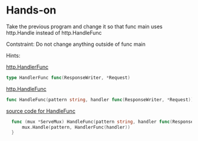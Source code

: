 # Hands-on

Take the previous program and change it so that func main uses http.Handle instead of http.HandleFunc

Contstraint: Do not change anything outside of func main

Hints:

[http.HandlerFunc](https://godoc.org/net/http#HandlerFunc)

```go
type HandlerFunc func(ResponseWriter, *Request)
```

[http.HandleFunc](https://godoc.org/net/http#HandleFunc)

```go
func HandleFunc(pattern string, handler func(ResponseWriter, *Request))
```

[source code for HandleFunc](https://golang.org/src/net/http/server.go#L2069)

```go
  func (mux *ServeMux) HandleFunc(pattern string, handler func(ResponseWriter, *Request)) {
      mux.Handle(pattern, HandlerFunc(handler))
  }
```
